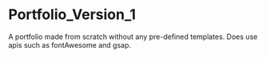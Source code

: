 # Portfolio_Version_1
A portfolio made from scratch without any pre-defined  templates. Does use apis such as fontAwesome and gsap.

